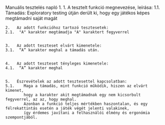 Manuális tesztelés napló
1.
    1.	 A tesztelt funkció megnevezése, leírása:
    1.1.  Támadás: Exploratory testing útján derült ki, hogy egy játékos képes megtámadni saját magát


    2.	 Az adott funkcióhoz tartozó tesztesetek:
    2.1.  "A" karakter megtámadja "A" karaktert fegyverrel
   

    3.	 Az adott teszteset elvárt kimenetele:
    3.1.  “A” karakter meghal a támadás után.
   

    4.	 Az adott teszteset tényleges kimenetele:
    4.1.  “A” karakter meghal
   

    5.	 Észrevételek az adott tesztesettel kapcsolatban:
    5.1.    Maga a támadás, mint funkció működik, hiszen az elvárt kimenet, 
            hogy a karakter akit megtámadnak egy nem kicsorbult fegyverrel, az az, hogy meghal.
            Azonban a funkció teljes mértékben haszontalan, és egy félrekattintás esetén a játék végét jelenti valakinek,
            így érdemes javítani a felhasználói élmény és ergonómia szempontjából.

 
